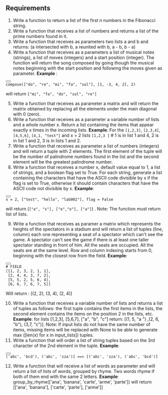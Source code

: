 ## Requirements
<ol>
<li>Write a function to return a list of the first n numbers in the Fibonacci string.</li>
<li>Write a function that receives a list of numbers and returns a list of the prime numbers found in it.</li>
<li>Write a function that receives as parameters two lists a and b and returns: (a intersected with b, a reunited with b, a - b, b - a)</li>
<li>Write a function that receives as a parameters a list of musical notes (strings), a list of moves (integers) and a start position (integer). The function will return the song composed by going though the musical notes beginning with the start position and following the moves given as parameter.
<strong>Example</strong> : </li>
</ol>
<pre><div class="buttons"><button class="fa fa-copy clip-button" title="Copy to clipboard" aria-label="Copy to clipboard"><i class="tooltiptext"></i></button></div><code class="language-python hljs">compose([<span class="hljs-string">"do"</span>, <span class="hljs-string">"re"</span>, <span class="hljs-string">"mi"</span>, <span class="hljs-string">"fa"</span>, <span class="hljs-string">"sol"</span>], [<span class="hljs-number">1</span>, <span class="hljs-number">-3</span>, <span class="hljs-number">4</span>, <span class="hljs-number">2</span>], <span class="hljs-number">2</span>) 
</code></pre>
<p>will return <code class="hljs">["mi", "fa", "do", "sol", "re"]</code> </p>
<ol start="5">
<li>Write a function that receives as parameter a matrix and will return the matrix obtained by replacing all the elements under the main diagonal with 0 (zero).</li>
<li>Write a function that receives as a parameter a variable number of lists and a whole number x. Return a list containing the items that appear exactly x times in the incoming lists. 
<strong>Example</strong>: For the <code class="hljs">[1,2,3]</code>, <code class="hljs">[2,3,4]</code>,<code class="hljs">[4,5,6]</code>, <code class="hljs">[4,1, "test"]</code> and x = 2 lists <code class="hljs">[1,2,3 ]</code> # 1 is in list 1 and 4, 2 is in list 1 and 2, 3 is in lists 1 and 2.</li>
<li>Write a function that receives as parameter a list of numbers (integers) and will return a tuple with 2 elements. The first element of the tuple will be the number of palindrome numbers found in the list and the second element will be the greatest palindrome number.</li>
<li>Write a function that receives a number x, default value equal to 1, a list of strings, and a boolean flag set to True. For each string, generate a list containing the characters that have the ASCII code divisible by x if the flag is set to True, otherwise it should contain characters that have the ASCII code not divisible by x.
<strong>Example</strong>: </li>
</ol>
<pre><div class="buttons"><button class="fa fa-copy clip-button" title="Copy to clipboard" aria-label="Copy to clipboard"><i class="tooltiptext"></i></button></div><code class="language-python hljs">x = <span class="hljs-number">2</span>, [<span class="hljs-string">"test"</span>, <span class="hljs-string">"hello"</span>, <span class="hljs-string">"lab002"</span>], flag = <span class="hljs-literal">False</span> 
</code></pre>
<p>will return (<code class="hljs">["e", "s"], ["e","o"], ["a"]</code>) . Note: The function must return list of lists.</p>
<ol start="9">
<li>Write a function that receives as paramer a matrix which represents the heights of the spectators in a stadium and will return a list of tuples (line, column) each one representing a seat of a spectator which can't see the game. A spectator can't see the game if there is at least one taller spectator standing in front of him. All the seats are occupied. All the seats are at the same level. Row and column indexing starts from 0, beginning with the closest row from the field.
<strong>Example</strong>:</li>
</ol>
<pre><div class="buttons"><button class="fa fa-copy clip-button" title="Copy to clipboard" aria-label="Copy to clipboard"><i class="tooltiptext"></i></button></div><code class="language-python hljs"><span class="hljs-comment"># FIELD</span>
[[<span class="hljs-number">1</span>, <span class="hljs-number">2</span>, <span class="hljs-number">3</span>, <span class="hljs-number">2</span>, <span class="hljs-number">1</span>, <span class="hljs-number">1</span>],
 [<span class="hljs-number">2</span>, <span class="hljs-number">4</span>, <span class="hljs-number">4</span>, <span class="hljs-number">3</span>, <span class="hljs-number">7</span>, <span class="hljs-number">2</span>],
 [<span class="hljs-number">5</span>, <span class="hljs-number">5</span>, <span class="hljs-number">2</span>, <span class="hljs-number">5</span>, <span class="hljs-number">6</span>, <span class="hljs-number">4</span>],
 [<span class="hljs-number">6</span>, <span class="hljs-number">6</span>, <span class="hljs-number">7</span>, <span class="hljs-number">6</span>, <span class="hljs-number">7</span>, <span class="hljs-number">5</span>]] 
</code></pre>
<p>Will return : [(2, 2), (3, 4), (2, 4)] </p>
<ol start="10">
<li>Write a function that receives a variable number of lists and returns a list of tuples as follows: the first tuple contains the first items in the lists, the second element contains the items on the position 2 in the lists, etc. 
<strong>Example</strong>: for lists [1,2,3], [5,6,7], ["a", "b", "c"] return: [(1, 5, "a ") ,(2, 6, "b"), (3,7, "c")]. 
Note: If input lists do not have the same number of items, missing items will be replaced with None to be able to generate max ([len(x) for x in input_lists]) tuples.</li>
<li>Write a function that will order a list of string tuples based on the 3rd character of the 2nd element in the tuple. 
<strong>Example</strong>: </li>
</ol>
<pre><div class="buttons"><button class="fa fa-copy clip-button" title="Copy to clipboard" aria-label="Copy to clipboard"><i class="tooltiptext"></i></button></div><code class="language-python hljs">(<span class="hljs-string">'abc'</span>, <span class="hljs-string">'bcd'</span>), (<span class="hljs-string">'abc'</span>, <span class="hljs-string">'zza'</span>)] ==&gt; [(<span class="hljs-string">'abc'</span>, <span class="hljs-string">'zza'</span>), (<span class="hljs-string">'abc'</span>, <span class="hljs-string">'bcd'</span>)]
</code></pre>
<ol start="12">
<li>Write a function that will receive a list of words  as parameter and will return a list of lists of words, grouped by rhyme. Two words rhyme if both of them end with the same 2 letters.
<strong>Example</strong>:
group_by_rhyme(['ana', 'banana', 'carte', 'arme', 'parte']) will return [['ana', 'banana'], ['carte', 'parte'], ['arme']] </li>
</ol>
